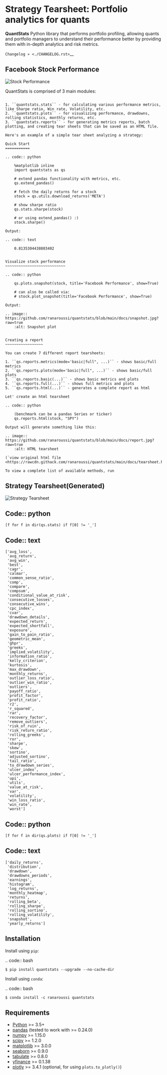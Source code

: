 # Strategy Tearsheet: Portfolio analytics for quants

**QuantStats** Python library that performs portfolio profiling, allowing quants and portfolio managers to understand their performance better by providing them with in-depth analytics and risk metrics.

`Changelog » <./CHANGELOG.rst>`\_\_

## Facebook Stock Performance

![Stock Performance](./docs/snapshot.jpg)

QuantStats is comprised of 3 main modules:

```

1. ``quantstats.stats`` - for calculating various performance metrics, like Sharpe ratio, Win rate, Volatility, etc.
2. ``quantstats.plots`` - for visualizing performance, drawdowns, rolling statistics, monthly returns, etc.
3. ``quantstats.reports`` - for generating metrics reports, batch plotting, and creating tear sheets that can be saved as an HTML file.

Here's an example of a simple tear sheet analyzing a strategy:

Quick Start
===========

.. code:: python

    %matplotlib inline
    import quantstats as qs

    # extend pandas functionality with metrics, etc.
    qs.extend_pandas()

    # fetch the daily returns for a stock
    stock = qs.utils.download_returns('META')

    # show sharpe ratio
    qs.stats.sharpe(stock)

    # or using extend_pandas() :)
    stock.sharpe()

Output:

.. code:: text

    0.8135304438803402


Visualize stock performance
~~~~~~~~~~~~~~~~~~~~~~~~~~~

.. code:: python

    qs.plots.snapshot(stock, title='Facebook Performance', show=True)

    # can also be called via:
    # stock.plot_snapshot(title='Facebook Performance', show=True)

Output:

.. image:: https://github.com/ranaroussi/quantstats/blob/main/docs/snapshot.jpg?raw=true
    :alt: Snapshot plot


Creating a report
~~~~~~~~~~~~~~~~~

You can create 7 different report tearsheets:

1. ``qs.reports.metrics(mode='basic|full", ...)`` - shows basic/full metrics
2. ``qs.reports.plots(mode='basic|full", ...)`` - shows basic/full plots
3. ``qs.reports.basic(...)`` - shows basic metrics and plots
4. ``qs.reports.full(...)`` - shows full metrics and plots
5. ``qs.reports.html(...)`` - generates a complete report as html

Let' create an html tearsheet

.. code:: python

    (benchmark can be a pandas Series or ticker)
    qs.reports.html(stock, "SPY")

Output will generate something like this:

.. image:: https://github.com/ranaroussi/quantstats/blob/main/docs/report.jpg?raw=true
    :alt: HTML tearsheet

(`view original html file <https://rawcdn.githack.com/ranaroussi/quantstats/main/docs/tearsheet.html>`_)

To view a complete list of available methods, run
```

## Strategy Tearsheet(Generated)

![Strategy Tearsheet](./docs/report.jpg)

## Code:: python

    [f for f in dir(qs.stats) if f[0] != '_']

## Code:: text

    ['avg_loss',
     'avg_return',
     'avg_win',
     'best',
     'cagr',
     'calmar',
     'common_sense_ratio',
     'comp',
     'compare',
     'compsum',
     'conditional_value_at_risk',
     'consecutive_losses',
     'consecutive_wins',
     'cpc_index',
     'cvar',
     'drawdown_details',
     'expected_return',
     'expected_shortfall',
     'exposure',
     'gain_to_pain_ratio',
     'geometric_mean',
     'ghpr',
     'greeks',
     'implied_volatility',
     'information_ratio',
     'kelly_criterion',
     'kurtosis',
     'max_drawdown',
     'monthly_returns',
     'outlier_loss_ratio',
     'outlier_win_ratio',
     'outliers',
     'payoff_ratio',
     'profit_factor',
     'profit_ratio',
     'r2',
     'r_squared',
     'rar',
     'recovery_factor',
     'remove_outliers',
     'risk_of_ruin',
     'risk_return_ratio',
     'rolling_greeks',
     'ror',
     'sharpe',
     'skew',
     'sortino',
     'adjusted_sortino',
     'tail_ratio',
     'to_drawdown_series',
     'ulcer_index',
     'ulcer_performance_index',
     'upi',
     'utils',
     'value_at_risk',
     'var',
     'volatility',
     'win_loss_ratio',
     'win_rate',
     'worst']

## Code:: python

    [f for f in dir(qs.plots) if f[0] != '_']

## Code:: text

    ['daily_returns',
     'distribution',
     'drawdown',
     'drawdowns_periods',
     'earnings',
     'histogram',
     'log_returns',
     'monthly_heatmap',
     'returns',
     'rolling_beta',
     'rolling_sharpe',
     'rolling_sortino',
     'rolling_volatility',
     'snapshot',
     'yearly_returns']

## Installation

Install using `pip`:

.. code:: bash

    $ pip install quantstats --upgrade --no-cache-dir

Install using `conda`:

.. code:: bash

    $ conda install -c ranaroussi quantstats

## Requirements

- [Python](https://www.python.org) >= 3.5+
- [pandas](https://github.com/pydata/pandas) (tested to work with >= 0.24.0)
- [numpy](http://www.numpy.org) >= 1.15.0
- [scipy](https://www.scipy.org) >= 1.2.0
- [matplotlib](https://matplotlib.org) >= 3.0.0
- [seaborn](https://seaborn.pydata.org) >= 0.9.0
- [tabulate](https://bitbucket.org/astanin/python-tabulate) >= 0.8.0
- [yfinance](https://github.com/ranaroussi/yfinance) >= 0.1.38
- [plotly](https://plot.ly/) >= 3.4.1 (optional, for using `plots.to_plotly()`)
